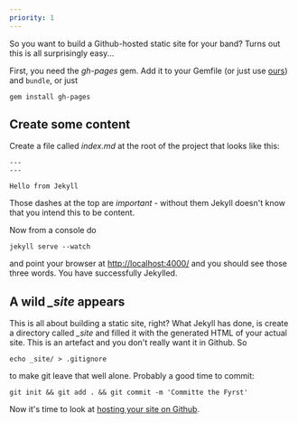 ```yaml
---
priority: 1
---
```


So you want to build a Github-hosted static site for your band? Turns out this is all surprisingly easy...

First, you need the _gh-pages_ gem. Add it to your Gemfile (or just use [ours](https://github.com/rawfunkmaharishi/rawfunkmaharishi.github.io/blob/master/Gemfile)) and `bundle`, or just

```
gem install gh-pages
```

## Create some content

Create a file called _index.md_ at the root of the project that looks like this:

    ---
    ---

    Hello from Jekyll

Those dashes at the top are _important_ - without them Jekyll doesn't know that you intend this to be content.

Now from a console do

```
jekyll serve --watch
```

and point your browser at [http://localhost:4000/](http://localhost:4000/) and you should see those three words. You have successfully Jekylled.

## A wild *_site* appears

This is all about building a static site, right? What Jekyll has done, is create a directory called *_site* and filled it with the generated HTML of your actual site. This is an artefact and you don't really want it in Github. So

```
echo _site/ > .gitignore
```

to make git leave that well alone. Probably a good time to commit:

```
git init && git add . && git commit -m 'Committe the Fyrst'
```

Now it's time to look at [hosting your site on Github](http://rawfunkmaharishi.uk/blog/2014/11/11/hosting-your-site-on-github/).
